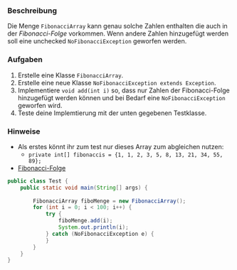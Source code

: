 ### Beschreibung

Die Menge `FibonacciArray` kann genau solche Zahlen enthalten die auch in der *Fibonacci-Folge* vorkommen. Wenn andere Zahlen hinzugefügt werden soll eine unchecked `NoFibonacciException` geworfen werden.

### Aufgaben

1. Erstelle eine Klasse `FibonacciArray`.
2. Erstelle eine neue Klasse `NoFibonacciException extends Exception`.
3. Implementiere `void add(int i)` so, dass nur Zahlen der Fibonacci-Folge hinzugefügt werden können und bei Bedarf eine `NoFibonacciException` geworfen wird.
4. Teste deine Implemtierung mit der unten gegebenen Testklasse.

### Hinweise

 - Als erstes könnt ihr zum test nur dieses Array zum abgleichen nutzen:
   - `private int[] fibonaccis = {1, 1, 2, 3, 5, 8, 13, 21, 34, 55, 89};`
 - [Fibonacci-Folge](https://de.wikipedia.org/wiki/Fibonacci-Folge)

```java
public class Test {
	public static void main(String[] args) {
		
		FibonacciArray fiboMenge = new FibonacciArray();
		for (int i = 0; i < 100; i++) { 
			try {
				fiboMenge.add(i);
				System.out.println(i);
			} catch (NoFibonacciException e) {
			} 
		}
	} 
}
```